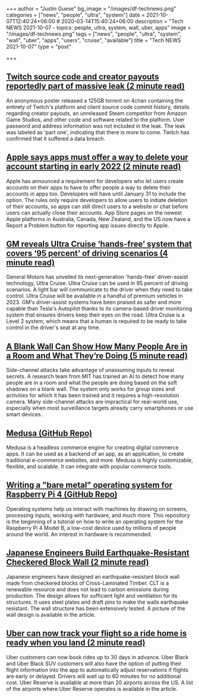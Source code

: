 +++
author = "Justin Guese"
bg_image = "/images/df-technews.png"
categories = ["news", "people", "ultra", "system"]
date = 2021-10-07T12:40:24+06:00 # 2020-03-14T15:40:24+06:00
description = "Tech NEWS 2021-10-07 - topics: people, ultra, system, wall, uber, apps"
image = "/images/df-technews.png"
tags = ["news", "people", "ultra", "system", "wall", "uber", "apps", "users", "cruise", "available"]
title = "Tech NEWS 2021-10-07"
type = "post"

+++

## [Twitch source code and creator payouts reportedly part of massive leak (2 minute read)](https://www.theverge.com/2021/10/6/22712250/twitch-hack-leak-data-streamer-revenue-steam-competitor)

An anonymous poster released a 125GB torrent on 4chan containing the entirety of Twitch's platform and client source code commit history, details regarding creator payouts, an unreleased Steam competitor from Amazon Game Studios, and other code and software related to the platform. User password and address information was not included in the leak. The leak was labeled as 'part one', indicating that there is more to come. Twitch has confirmed that it suffered a data breach.

## [Apple says apps must offer a way to delete your account starting in early 2022 (2 minute read)](https://www.engadget.com/apple-app-store-ios-developers-delete-account-report-193119525.html)

Apple has announced a requirement for developers who let users create accounts on their apps to have to offer people a way to delete their accounts in apps too. Developers will have until January 31 to include the option. The rules only require developers to allow users to initiate deletion of their accounts, so apps can still direct users to a website or chat before users can actually close their accounts. App Store pages on the newest Apple platforms in Australia, Canada, New Zealand, and the US now have a Report a Problem button for reporting app issues directly to Apple.

## [GM reveals Ultra Cruise ‘hands-free’ system that covers ‘95 percent’ of driving scenarios (4 minute read)](https://www.theverge.com/2021/10/6/22712566/gm-ultra-cruise-adas-hands-free-driving)

General Motors has unveiled its next-generation 'hands-free' driver-assist technology, Ultra Cruise. Ultra Cruise can be used in 95 percent of driving scenarios. A light bar will communicate to the driver when they need to take control. Ultra Cruise will be available in a handful of premium vehicles in 2023. GM's driver-assist systems have been praised as safer and more capable than Tesla's Autopilot thanks to its camera-based driver monitoring system that ensures drivers keep their eyes on the road. Ultra Cruise is a Level 2 system, which means that a human is required to be ready to take control in the driver's seat at any time.

## [A Blank Wall Can Show How Many People Are in a Room and What They’re Doing (5 minute read)](https://www.scientificamerican.com/article/a-blank-wall-can-show-how-many-people-are-in-a-room-and-what-theyre-doing/)

Side-channel attacks take advantage of unassuming inputs to reveal secrets. A research team from MIT has trained an AI to detect how many people are in a room and what the people are doing based on the soft shadows on a blank wall. The system only works for group sizes and activities for which it has been trained and it requires a high-resolution camera. Many side-channel attacks are impractical for real-world use, especially when most surveillance targets already carry smartphones or use smart devices.

## [Medusa (GitHub Repo)](https://github.com/medusajs/medusa)

Medusa is a headless commerce engine for creating digital commerce apps. It can be used as a backend of an app, as an application, to create traditional e-commerce websites, and more. Medusa is highly customizable, flexible, and scalable. It can integrate with popular commerce tools.

## [Writing a "bare metal" operating system for Raspberry Pi 4 (GitHub Repo)](https://github.com/isometimes/rpi4-osdev)

Operating systems help us interact with machines by drawing on screens, processing inputs, working with hardware, and much more. This repository is the beginning of a tutorial on how to write an operating system for the Raspberry Pi 4 Model B, a low-cost device used by millions of people around the world. An interest in hardware is recommended.

## [Japanese Engineers Build Earthquake-Resistant Checkered Block Wall (2 minute read)](https://interestingengineering.com/japanese-engineers-build-earthquake-resistant-checkered-block-wall)

Japanese engineers have designed an earthquake-resistant block wall made from checkered blocks of Cross-Laminated Timber. CLT is a renewable resource and does not lead to carbon emissions during production. The design allows for sufficient light and ventilation for its structures. It uses steel plates and draft pins to make the walls earthquake resistant. The wall structure has been extensively tested. A picture of the wall design is available in the article.

## [Uber can now track your flight so a ride home is ready when you land (2 minute read)](https://www.cnbc.com/2021/10/06/uber-can-now-track-your-flight-so-a-ride-home-is-ready-when-you-land.html)

Uber customers can now book rides up to 30 days in advance. Uber Black and Uber Black SUV customers will also have the option of putting their flight information into the app to automatically adjust reservations if flights are early or delayed. Drivers will wait up to 60 minutes for no additional cost. Uber Reserve is available at more than 20 airports across the US. A list of the airports where Uber Reserve operates is available in the article.

